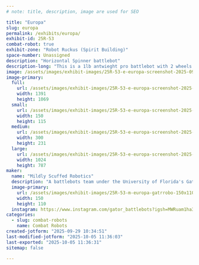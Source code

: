 ```yaml
---
# note: title, description, image are used for SEO

title: "Europa"
slug: europa
permalink: /exhibits/europa/
exhibit-id: 25R-53
combat-robot: true
exhibit-zone: "Robot Ruckus (Spirit Building)"
space-number: Unassigned
description: "Horizontal Spinner battlebot"
description-long: "This is a 1lb antwieght pro battlebot with 2 wheels and a horizontal bar spinner"
image: /assets/images/exhibit-images/25R-53-e-europa-screenshot-2025-09-29-103345-300x231.png
image-primary: 
  full:
    url: /assets/images/exhibit-images/25R-53-e-europa-screenshot-2025-09-29-103345-full.png
    width: 1391
    height: 1069
  small:
    url: /assets/images/exhibit-images/25R-53-e-europa-screenshot-2025-09-29-103345-150x115.png
    width: 150
    height: 115
  medium:
    url: /assets/images/exhibit-images/25R-53-e-europa-screenshot-2025-09-29-103345-300x231.png
    width: 300
    height: 231
  large:
    url: /assets/images/exhibit-images/25R-53-e-europa-screenshot-2025-09-29-103345-1024x787.png
    width: 1024
    height: 787
maker: 
  name: "Mildly Scuffed Robotics"
  description: "A battlebots team under the University of Florida's Gator Robotics"
  image-primary:
    url: /assets/images/exhibit-images/25R-53-m-europa-gatrrobo-150x110.png
    width: 150
    height: 110
  instagram: https://www.instagram.com/gator_battlebots?igsh=MWRuam1ha3M4dnU3ZQ==
categories: 
  - slug: combat-robots
    name: Combat Robots
created-jotform: "2025-09-29 10:34:51"
last-modified-jotform: "2025-10-05 11:36:03"
last-exported: "2025-10-05 11:36:31"
sitemap: false

---
```

